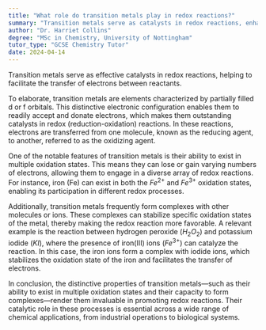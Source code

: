 ```yaml
---
title: "What role do transition metals play in redox reactions?"
summary: "Transition metals serve as catalysts in redox reactions, enhancing the transfer of electrons between reactants and thereby increasing the efficiency of these chemical processes."
author: "Dr. Harriet Collins"
degree: "MSc in Chemistry, University of Nottingham"
tutor_type: "GCSE Chemistry Tutor"
date: 2024-04-14
---
```


Transition metals serve as effective catalysts in redox reactions, helping to facilitate the transfer of electrons between reactants.

To elaborate, transition metals are elements characterized by partially filled d or f orbitals. This distinctive electronic configuration enables them to readily accept and donate electrons, which makes them outstanding catalysts in redox (reduction-oxidation) reactions. In these reactions, electrons are transferred from one molecule, known as the reducing agent, to another, referred to as the oxidizing agent.

One of the notable features of transition metals is their ability to exist in multiple oxidation states. This means they can lose or gain varying numbers of electrons, allowing them to engage in a diverse array of redox reactions. For instance, iron (Fe) can exist in both the $Fe^{2+}$ and $Fe^{3+}$ oxidation states, enabling its participation in different redox processes.

Additionally, transition metals frequently form complexes with other molecules or ions. These complexes can stabilize specific oxidation states of the metal, thereby making the redox reaction more favorable. A relevant example is the reaction between hydrogen peroxide ($H_2O_2$) and potassium iodide ($KI$), where the presence of iron(III) ions ($Fe^{3+}$) can catalyze the reaction. In this case, the iron ions form a complex with iodide ions, which stabilizes the oxidation state of the iron and facilitates the transfer of electrons.

In conclusion, the distinctive properties of transition metals—such as their ability to exist in multiple oxidation states and their capacity to form complexes—render them invaluable in promoting redox reactions. Their catalytic role in these processes is essential across a wide range of chemical applications, from industrial operations to biological systems.
    